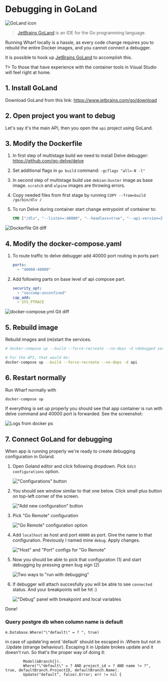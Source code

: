 # Debugging in GoLand

<!-- panels:start -->

<!-- div:right-panel -->

![GoLand icon](../_images/icon-goland.svg)

> [JetBrains GoLand](https://www.jetbrains.com/go/) is an IDE for the Go
> programming language.

<!-- div:left-panel -->

Running Wharf locally is a hassle, as every code change requires you to rebuild
the entire Docker images, and you cannot connect a debugger.

It is possible to hook up [JetBrains GoLand](https://www.jetbrains.com/go/) to
accomplish this.

?> To those that have experience with the container tools in Visual Studio will
   feel right at home.

<!-- panels:end -->

## 1. Install GoLand

Download GoLand from this link: <https://www.jetbrains.com/go/download>

## 2. Open project you want to debug

Let's say it's the main API, then you open the `api` project using GoLand.

## 3. Modify the Dockerfile

1. In first step of multistage build we need to install Delve debugger:
   <https://github.com/go-delve/delve>

2. Set additional flags in `go build` command: `-gcflags "all=-N -l"`

3. In second step of multistage build use `debian:buster` image as base
   image. `scratch` and `alpine` images are throwing errors.

4. Copy needed files from first stage by running
   `COPY --from=build /go/bin/dlv /`

5. To run Delve during container start change entrypoint of container to:

   ```dockerfile
   CMD ["/dlv", "--listen=:40000", "--headless=true", "--api-version=2", "--accept-multiclient", "exec", "/app/main"]
   ```

![Dockerfile Git diff](../_images/debugging-in-goland/dockerfile-diff.png)

## 4. Modify the docker-compose.yaml

1. To route traffic to delve debugger add 40000 port routing in ports part:

   ```yaml
   ports:
     - "40000:40000"
   ```

2. Add following parts on base level of api compose part.

   ```yaml
   security_opt:
     - "seccomp:unconfined"
   cap_add:
     - SYS_PTRACE
   ```

![docker-compose.yml Git diff](../_images/debugging-in-goland/compose-diff.png)

## 5. Rebuild image

Rebuild images and (re)start the services.

```bash
# docker-compose up --build --force-recreate --no-deps -d <debugged service name from dockercompose>

# For the API, that would be:
docker-compose up --build --force-recreate --no-deps -d api
```

## 6. Restart normally

Run Wharf normally with

```bash
docker-compose up
```

If everything is set up properly you should see that app container is run with
delve command and 40000 port is forwarded. See the screenshot:

![Logs from docker ps](../_images/debugging-in-goland/running-app.png)

## 7. Connect GoLand for debugging

When app is running properly we're ready to create debugging configuration in
Goland.

1. Open Goland editor and click following dropdown. Pick `Edit configurations`
   option.

   !["Configurations" button](../_images/debugging-in-goland/edit-conf1.png)

2. You should see window similar to that one below. Click small plus button on
   top-left corner of the screen.

   !["Add new configuration" button](../_images/debugging-in-goland/edit-conf2.png)

3. Pick "Go Remote" configuration

   !["Go Remote" configuration option](../_images/debugging-in-goland/edit-conf3.png)

4. Add `localhost` as host and port `40000` as port. Give the name to that
   configuration. Previously I named mine `debug`. Apply changes.

   !["Host" and "Port" configs for "Go Remote"](../_images/debugging-in-goland/edit-conf4.png)

5. Now you should be able to pick that configuration (1) and start debugging by
   pressing green bug sign (2)

   ![Two ways to "run with debugging"](../_images/debugging-in-goland/edit-conf5.png)

6. If debugger will attach succesfully you will be able to see `connected`
   status. And your breakpoints will be hit :)

   !["Debug" panel with breakpoint and local variables](../_images/debugging-in-goland/breakpoint.png)
   
Done!

### Query postgre db when column name is default

```
m.Database.Where("\"default\" = ? ", true)
```

in case of update'ing word 'default' should be escaped in .Where but not in .Update (strange behaviour). Escaping it in Update brokes update and it doesn't run. So that's the proper way of doing it:

```
		Model(&Branch{}).
		Where("\"default\" = ? AND project_id = ? AND name != ?", true, defaultBranch.ProjectID, defaultBranch.Name).
		Update("default", false).Error; err != nil {
```

